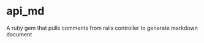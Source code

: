 api_md
======

A ruby gem that pulls comments from rails controller to generate markdown document  

